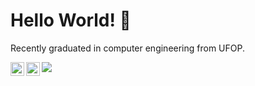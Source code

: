 # Hello World! 🚀 

Recently graduated in computer engineering from UFOP.

<a href="https://www.linkedin.com/in/adriana-mendes-engenheira-de-computacao/">
  <img align="left" alt="Abhishek's LinkdeIN" width="22px" src="https://cdn.jsdelivr.net/npm/simple-icons@v3/icons/linkedin.svg" /></a> <a href="https://www.instagram.com/adri7mendes/"> <img align="left" alt="Abhishek's Instagram" width="22px" src="https://cdn.jsdelivr.net/npm/simple-icons@v3/icons/instagram.svg" /></a>



![](https://github-readme-stats.vercel.app/api/top-langs/?username=AdrianaMendes&theme=jolly&layout=compact&hide=html,eagle,css&title_color=EE82EE)

